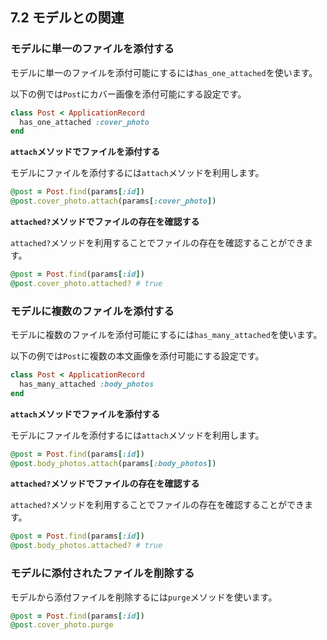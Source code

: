 ## 7.2 モデルとの関連

### モデルに単一のファイルを添付する

モデルに単一のファイルを添付可能にするには`has_one_attached`を使います。

以下の例では`Post`にカバー画像を添付可能にする設定です。

```ruby
class Post < ApplicationRecord
  has_one_attached :cover_photo
end
```

**`attach`メソッドでファイルを添付する**

モデルにファイルを添付するには`attach`メソッドを利用します。

```ruby
@post = Post.find(params[:id])
@post.cover_photo.attach(params[:cover_photo])
```

**`attached?`メソッドでファイルの存在を確認する**

`attached?`メソッドを利用することでファイルの存在を確認することができます。

```ruby
@post = Post.find(params[:id])
@post.cover_photo.attached? # true
```

### モデルに複数のファイルを添付する

モデルに複数のファイルを添付可能にするには`has_many_attached`を使います。

以下の例では`Post`に複数の本文画像を添付可能にする設定です。

```ruby
class Post < ApplicationRecord
  has_many_attached :body_photos
end
```

**`attach`メソッドでファイルを添付する**

モデルにファイルを添付するには`attach`メソッドを利用します。

```ruby
@post = Post.find(params[:id])
@post.body_photos.attach(params[:body_photos])
```

**`attached?`メソッドでファイルの存在を確認する**

`attached?`メソッドを利用することでファイルの存在を確認することができます。

```ruby
@post = Post.find(params[:id])
@post.body_photos.attached? # true
```

### モデルに添付されたファイルを削除する

モデルから添付ファイルを削除するには`purge`メソッドを使います。

```ruby
@post = Post.find(params[:id])
@post.cover_photo.purge
```
